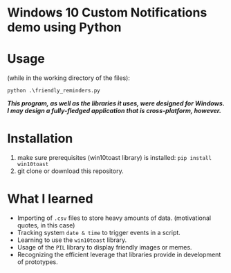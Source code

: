 # Windows 10 Custom Notifications demo using Python

# Usage

(while in the working directory of the files):

```python .\friendly_reminders.py```

***This program, as well as the libraries it uses, were designed for Windows. I may design a fully-fledged application that is cross-platform, however.***

# Installation

1. make sure prerequisites (win10toast library) is installed: ```pip install win10toast``` 
2. git clone or download this repository.

# What I learned

- Importing of ```.csv``` files to store heavy amounts of data. (motivational quotes, in this case)
- Tracking system ```date & time``` to trigger events in a script.
- Learning to use the ```win10toast``` library.
- Usage of the  ```PIL``` library to display friendly images or memes.
- Recognizing the efficient leverage that libraries provide in development of prototypes.
